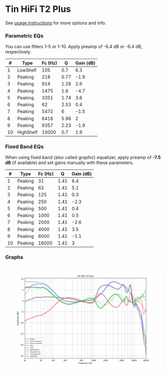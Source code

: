 # Tin HiFi T2 Plus
See [usage instructions](https://github.com/jaakkopasanen/AutoEq#usage) for more options and info.

### Parametric EQs
You can use filters 1-5 or 1-10. Apply preamp of -6.4 dB or -6.4 dB, respectively.

|   # | Type      |   Fc (Hz) |    Q |   Gain (dB) |
|-----|-----------|-----------|------|-------------|
|   1 | LowShelf  |       105 | 0.7  |         6.3 |
|   2 | Peaking   |       218 | 0.77 |        -1.9 |
|   3 | Peaking   |       914 | 1.28 |         2.6 |
|   4 | Peaking   |      1475 | 1.6  |        -4.7 |
|   5 | Peaking   |      3351 | 1.74 |         3.6 |
|   6 | Peaking   |        62 | 2.53 |         0.4 |
|   7 | Peaking   |      5472 | 6    |        -1.5 |
|   8 | Peaking   |      6418 | 5.98 |         2   |
|   9 | Peaking   |      9357 | 2.23 |        -1.9 |
|  10 | HighShelf |     10000 | 0.7  |         1.9 |

### Fixed Band EQs
When using fixed band (also called graphic) equalizer, apply preamp of **-7.5 dB** (if available) and set gains manually with these parameters.

|   # | Type    |   Fc (Hz) |    Q |   Gain (dB) |
|-----|---------|-----------|------|-------------|
|   1 | Peaking |        31 | 1.41 |         6.4 |
|   2 | Peaking |        62 | 1.41 |         5.1 |
|   3 | Peaking |       125 | 1.41 |         0.3 |
|   4 | Peaking |       250 | 1.41 |        -2.3 |
|   5 | Peaking |       500 | 1.41 |         0.4 |
|   6 | Peaking |      1000 | 1.41 |         0.5 |
|   7 | Peaking |      2000 | 1.41 |        -2.6 |
|   8 | Peaking |      4000 | 1.41 |         3.5 |
|   9 | Peaking |      8000 | 1.41 |        -1.1 |
|  10 | Peaking |     16000 | 1.41 |         3   |

### Graphs
![](./Tin%20HiFi%20T2%20Plus.png)
